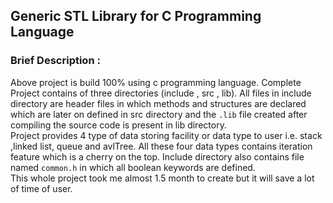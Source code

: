 ## Generic STL Library for C Programming Language<br>
### Brief Description :<br>
Above project is build 100% using c programming language. Complete Project contains of three directories (include , src , lib). 
All files in include directory are header files in which methods and structures are declared which are later on defined in src directory 
and the ```.lib``` file created after compiling the source code is present in lib directory.<br>Project provides 4 type of data storing facility or 
data type to user i.e. stack ,linked list, queue and avlTree. All these four data types contains iteration feature which is a cherry on the top. Include
 directory also contains file named ```common.h``` in which all boolean keywords are defined.<br>This whole project took me almost 1.5 month to create but
 it will save a lot of time of user.
